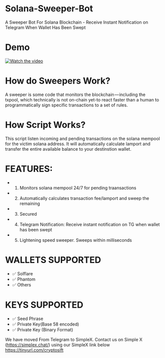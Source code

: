 # Solana-Sweeper-Bot
A Sweeper Bot For Solana Blockchain - Receive Instant Notification on Telegram When Wallet Has Been Swept

# Demo
[![Watch the video]()](https://drive.google.com/file/d/1aXLQ6COcL3UqcB9qXbByryeAawsYabFH/preview)

# How do Sweepers Work? 

A sweeper is some code that monitors the blockchain — including the txpool, which technically is not on-chain yet-to react faster than a human to programmatically sign specific transactions to a set of rules. 

# How Script Works? 

This script listen incoming and pending transactions on the solana mempool for the victim solana address. It will automatically calculate lamport and transfer the entire available balance to your destinstion wallet.

# FEATURES:
- 1. Monitors solana mempool 24/7 for pending traansactions
- 2. Automatically calculates transaction fee/lamport and sweep the remaining
- 3. Secured
- 4. Telegram Notification: Receive instant notification on TG when wallet has been swept
- 5. Lightening speed sweeper. Sweeps within milliseconds
 
# WALLETS SUPPORTED
- ✅ Solflare
- ✅ Phantom
- ✅ Others

# KEYS SUPPORTED
- ✅ Seed Phrase
- ✅ Private Key(Base 58 encoded)
- ✅ Private Key (Binary Format)

We have moved From Telegram to SimpleX.
Contact us on Simple X (https://simplex.chat/) using our SimpleX link below
https://tinyurl.com/cryptosift
